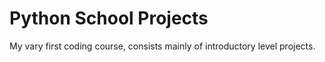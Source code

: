 # Python School Projects

My vary first coding course, consists mainly of introductory level projects.
